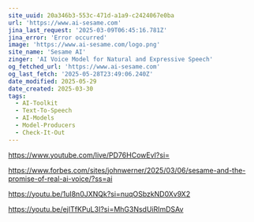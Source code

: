 ```yaml
---
site_uuid: 20a346b3-553c-471d-a1a9-c2424067e0ba
url: 'https://www.ai-sesame.com'
jina_last_request: '2025-03-09T06:45:16.781Z'
jina_error: 'Error occurred'
image: 'https://www.ai-sesame.com/logo.png'
site_name: 'Sesame AI'
zinger: 'AI Voice Model for Natural and Expressive Speech'
og_fetched_url: 'https://www.ai-sesame.com'
og_last_fetch: '2025-05-28T23:49:06.240Z'
date_modified: 2025-05-29
date_created: 2025-03-30
tags:
  - AI-Toolkit
  - Text-To-Speech
  - AI-Models
  - Model-Producers
  - Check-It-Out
---
```


https://www.youtube.com/live/PD76HCowEvI?si=

https://www.forbes.com/sites/johnwerner/2025/03/06/sesame-and-the-promise-of-real-ai-voice/?ss=ai

https://youtu.be/1uI8n0JXNQk?si=nuqOSbzkND0Xv9X2

https://youtu.be/ejITfKPuL3I?si=MhG3NsdUiRImDSAv
